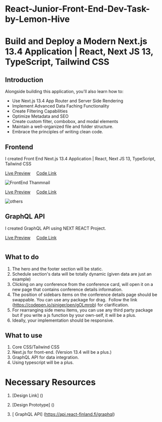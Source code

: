 
# React-Junior-Front-End-Dev-Task-by-Lemon-Hive

# Build and Deploy a Modern Next.js 13.4 Application | React, Next JS 13, TypeScript, Tailwind CSS 


## Introduction

Alongside building this application, you'll also learn how to:
- Use Next.js 13.4 App Router and Server Side Rendering
- Implement Advanced Data Faching Functionality
- Create Filtering Capabilities
- Optimize Metadata and SEO
- Create custom filter, combobox, and modal elements
- Maintain a well-organized file and folder structure.
- Embrace the principles of writing clean code.


## Frontend

I created Front End Next.js 13.4 Application | React, Next JS 13, TypeScript, Tailwind CSS 

[Live Preview](#) &nbsp; &nbsp; [Code Link](#)

![FrontEnd Thanmnail]()

[Live Preview](#) &nbsp; &nbsp; [Code Link](#)

![others]()


## GraphQL API

I created GraphQL API using NEXT REACT Project.

[Live Preview](#) &nbsp; &nbsp; [Code Link](#)

<img src="">


## What to do
1. The hero and the footer section will be static.
2. Schedule section's data will be totally dynamic (given data are just an example)
3. Clicking on any conference from the conference card, will open it on a new page that contains conference details information.
4. The position of sidebars items on the conference details page should be swappable. You can use any package for drag.  Follow the link (https://codepen.io/siniger/pen/gOLmrob) for clarification.
5. For rearranging side menu items, you can use any third party package but if you write a js function by your own-self, it will be a plus.
6. Ideally, your implementation should be responsive.


## What to use
1. Core CSS/Tailwind CSS
2. Next.js for front-end. (Version 13.4 will be a plus.)
3. GraphQL API for data integration.
4. Using typescript will be a plus.

# Necessary Resources
1. [Design Link] ()

2. [Design Prototype] ()

3. [ GraphQL API] (https://api.react-finland.fi/graphql)

